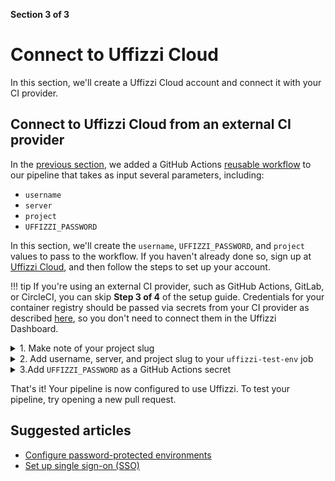 **Section 3 of 3**  
# Connect to Uffizzi Cloud

In this section, we'll create a Uffizzi Cloud account and connect it with your CI provider.


## Connect to Uffizzi Cloud from an external CI provider

In the [previous section](integrate-with-ci.md), we added a GitHub Actions [reusable workflow](https://github.com/UffizziCloud/preview-action/blob/master/.github/workflows/reusable.yaml) to our pipeline that takes as input several parameters, including:

  * `username`
  * `server`
  * `project`
  * `UFFIZZI_PASSWORD`

In this section, we'll create the `username`, `UFFIZZI_PASSWORD`, and `project` values to pass to the workflow. If you haven't already done so, sign up at [Uffizzi Cloud](https://app.uffizzi.com/sign_up), and then follow the steps to set up your account.

!!! tip
    If you're using an external CI provider, such as GitHub Actions, GitLab, or CircleCI, you can skip **Step 3 of 4** of the setup guide. Credentials for your container registry should be passed via secrets from your CI provider as described [here](docker-compose-template.md#secrets), so you don't need to connect them in the Uffizzi Dashboard.

<details><summary>1. Make note of your project slug</summary>
<p>Make note of the project slug when creating your project. You will need it to set the <code>project</code> parameter of the <code>uffizzi-test-env</code> job of your pipeline that we configured in the <a href="../integrate-with-ci#reusable-workflow">previous section</a>. A project slug is URL-compatible ID used to uniquely identify your project. This can be seen highlighted in the image below. You can also find the project slug on the Project Settings page, as shown in the second image below. 
</p>
<img src="../../assets/images/project-slug.png">  
<hr>
<img src="../../assets/images/project-settings-slug.png">  
</details>

<details><summary>2. Add username, server, and project slug to your <code>uffizzi-test-env</code> job</summary>
<p>Back in GitHub Actions, input your Uffizzi <code>username</code> (i.e. email address), <code>server</code> (https://app.uffizzi.com), and <code>project</code> slug values into the <code>uffizzi-test-env</code> job, as highlighted below:

    ``` yaml title=".github/workflows/ci.yml" hl_lines="14 15 16"
    name: Build images and deploy with Uffizzi

      [...]

      # Create, update, and delete test environments with Uffizzi
      uffizzi-test-env:
        name: Use Remote Workflow to Preview on Uffizzi
        needs: render-compose-file
        uses: UffizziCloud/preview-action/.github/workflows/reusable.yaml@reusable-workflow
        if: github.event_name == 'pull_request'
        with:
          compose-file-cache-key: ${{ needs.render-compose-file.outputs.compose-file-cache-key }}
          compose-file-cache-path: docker-compose.rendered.yml
          username: foo@example.com
          server: https://app.uffizzi.com
          project: app-9djwj8
        secrets:
          password: ${{ secrets.UFFIZZI_PASSWORD }}
        permissions:
          contents: read
          pull-requests: write
    ```
</p>
<img src="../../assets/images/project-slug.png">  
</details>

<details><summary>3.Add <code>UFFIZZI_PASSWORD</code> as a GitHub Actions secret</summary>
<p>In GitHub, navigate to your repository, then select <b>Settings</b> > <b>Secrets</b> > <b>Actions</b> > <b>New repository secret</b>.</p>

<img src="../../assets/images/github-actions-secrets.png">
<hr>
<p>For the name, enter <code>UFFIZZI_PASSWORD</code>. For the value, enter your Uffizzi account password. Then select <b>Add secret</b>. After your secret is added here, you can update or remove it, but you will not be able to view the plaintext again within GitHub.

<img src="../../assets/images/github-add-secret.png">
<hr>
<p>Once your secret has been added, you should see it stored as a new repository secret.</p>
<img src="../../assets/images/github-repository-secrets.png">
<hr>
<p><code>UFFIZZI_PASSWORD</code> is now available to the reusable workflow via:</p>
```
    secrets:
      password: ${{ secrets.UFFIZZI_PASSWORD }}
```
</details>

That's it! Your pipeline is now configured to use Uffizzi. To test your pipeline, try opening a new pull request.


## Suggested articles

* [Configure password-protected environments](password-protected.md)  
* [Set up single sign-on (SSO)](guides/single-sign-on.md)